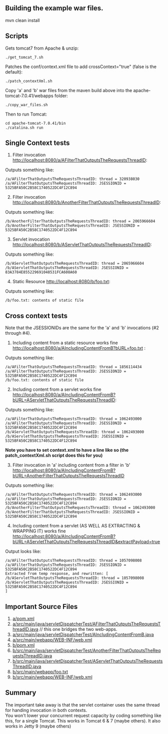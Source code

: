 ## Building the example war files.

mvn clean install

## Scripts 

Gets tomcat7 from Apache & unzip:

    ./get_tomcat_7.sh

Patches the conf/context.xml file to add crossContext="true" (false is the default):

    ./patch_contextXml.sh

Copy 'a' and 'b' war files from the maven build above into the apache-tomcat-7.0.41/webapps folder:

    ./copy_war_files.sh

Then to run Tomcat:

    cd apache-tomcat-7.0.41/bin
	./catalina.sh run

## Single Context tests

1) Filter invocation [http://localhost:8080/a/AFilterThatOutputsTheRequestsThreadID](http://localhost:8080/a/AFilterThatOutputsTheRequestsThreadID):

Outputs something like:

    /a/AFilterThatOutputsTheRequestsThreadID: thread = 320938030
    /a/AFilterThatOutputsTheRequestsThreadID: JSESSIONID = 5325BFA50C2B58C1740522DC4F12C894

2) Filter invocation [http://localhost:8080/b/AnotherFilterThatOutputsTheRequestsThreadID](http://localhost:8080/b/AnotherFilterThatOutputsTheRequestsThreadID):

Outputs something like:

    /b/AnotherFilterThatOutputsTheRequestsThreadID: thread = 2065966604
    /b/AnotherFilterThatOutputsTheRequestsThreadID: JSESSIONID = 5325BFA50C2B58C1740522DC4F12C894

3) Servlet invocation [http://localhost:8080/b/AServletThatOutputsTheRequestsThreadID](http://localhost:8080/b/AServletThatOutputsTheRequestsThreadID):

Outputs something like:

    /b/AServletThatOutputsTheRequestsThreadID: thread = 2065966604
    /b/AServletThatOutputsTheRequestsThreadID: JSESSIONID = 83A3784E855229691048531FCA608A60

4) Static Resource [http://localhost:8080/b/foo.txt](http://localhost:8080/b/foo.txt):

Outputs something like:

    /b/foo.txt: contents of static file

## Cross context tests

Note that the JSESSIONIDs are the same for the 'a' and 'b' invocations (#2 through #4).

1) Including content from a static resource works fine [http://localhost:8080/a/AIncludingContentFromB?bURL=foo.txt](http://localhost:8080/a/AIncludingContentFromB?bURL=foo.txt) :

Outputs something like:

    /a/AFilterThatOutputsTheRequestsThreadID: thread = 1856114434
    /a/AFilterThatOutputsTheRequestsThreadID: JSESSIONID = 5325BFA50C2B58C1740522DC4F12C894	
    /b/foo.txt: contents of static file

2) Including content from a servlet works fine [http://localhost:8080/a/AIncludingContentFromB?bURL=AServletThatOutputsTheRequestsThreadID](http://localhost:8080/a/AIncludingContentFromB?bURL=AServletThatOutputsTheRequestsThreadID):

Outputs something like:

    /a/AFilterThatOutputsTheRequestsThreadID: thread = 1062493000
    /a/AFilterThatOutputsTheRequestsThreadID: JSESSIONID = 5325BFA50C2B58C1740522DC4F12C894
    /b/AServletThatOutputsTheRequestsThreadID: thread = 1062493000
    /b/AServletThatOutputsTheRequestsThreadID: JSESSIONID = 5325BFA50C2B58C1740522DC4F12C894

**Note you have to set context.xml to have a line like so (the patch_contextXml.sh script does this for you)**

3) Filter invocation in 'a' including content from a filter in 'b' [http://localhost:8080/a/AIncludingContentFromB?bURL=AnotherFilterThatOutputsTheRequestsThreadID](http://localhost:8080/a/AIncludingContentFromB?bURL=AnotherFilterThatOutputsTheRequestsThreadID)

Outputs something like:

    /a/AFilterThatOutputsTheRequestsThreadID: thread = 1062493000
    /a/AFilterThatOutputsTheRequestsThreadID: JSESSIONID = 5325BFA50C2B58C1740522DC4F12C894
    /b/AnotherFilterThatOutputsTheRequestsThreadID: thread = 1062493000
    /b/AnotherFilterThatOutputsTheRequestsThreadID: JSESSIONID = 5325BFA50C2B58C1740522DC4F12C894
	

4) Including content from a servlet (AS WELL AS EXTRACTING & WRAPPING IT) works fine [http://localhost:8080/a/AIncludingContentFromB?bURL=AServletThatOutputsTheRequestsThreadID&extractPayload=true](http://localhost:8080/a/AIncludingContentFromB?bURL=AServletThatOutputsTheRequestsThreadID&extractPayload=true)

Output looks like:

    /a/AFilterThatOutputsTheRequestsThreadID: thread = 1057098008
    /a/AFilterThatOutputsTheRequestsThreadID: JSESSIONID = 5325BFA50C2B58C1740522DC4F12C894
    Extracted from temp response, and rewritten: [
    /b/AServletThatOutputsTheRequestsThreadID: thread = 1057098008
    /b/AServletThatOutputsTheRequestsThreadID: JSESSIONID = 5325BFA50C2B58C1740522DC4F12C894
    ]
	
## Important Source Files

1. [a/pom.xml](a/pom.xml)
2. [a/src/main/java/servletDispatcherTest/AFilterThatOutputsTheRequestsThreadID.java](a/src/main/java/servletDispatcherTest/AFilterThatOutputsTheRequestsThreadID.java) // this one bridges the two web-apps.
3. [a/src/main/java/servletDispatcherTest/AIncludingContentFromB.java](a/src/main/java/servletDispatcherTest/AIncludingContentFromB.java)
4. [a/src/main/webapp/WEB-INF/web.xml](a/src/main/webapp/WEB-INF/web.xml)
5. [b/pom.xml](b/pom.xml)
6. [b/src/main/java/servletDispatcherTest/AnotherFilterThatOutputsTheRequestsThreadID.java](b/src/main/java/servletDispatcherTest/AnotherFilterThatOutputsTheRequestsThreadID.java)
7. [b/src/main/java/servletDispatcherTest/AServletThatOutputsTheRequestsThreadID.java](b/src/main/java/servletDispatcherTest/AServletThatOutputsTheRequestsThreadID.java)
8. [b/src/main/webapp/foo.txt](b/src/main/webapp/foo.txt)
9. [b/src/main/webapp/WEB-INF/web.xml](b/src/main/webapp/WEB-INF/web.xml)
	
## Summary	

The important take away is that the servlet container uses the same thread for handing invocation in both contexts.  
You won't lower your concurrent request capacity by coding something like this, for a single Tomcat. This works in Tomcat 6 & 7 (maybe others). It also works in Jetty 9 (maybe others)
